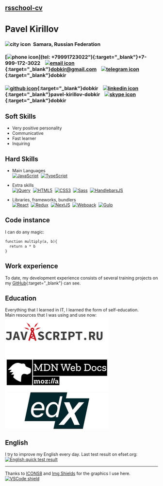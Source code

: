 ## [rsschool-cv](https://github.com/dobkir/rsschool-cv/cv)

# Pavel Kirillov

<!-- CONTACTS -->

### ![city icon](https://img.icons8.com/material/18/000000/city.png)&nbsp; Samara, Russian Federation
### [![phone icon](https://img.icons8.com/material/16/000000/phone--v1.png)](tel: +79991723022"){:target="_blank"}+7-999-172-3022 &nbsp;&nbsp; [![email icon](https://img.icons8.com/material/16/000000/send-mass-email.png)](mailto:p.kirillov2020@gmail.com){:target="_blank"}dobkir@gmail.com &nbsp;&nbsp; [![telegram icon](https://img.icons8.com/material/16/000000/telegram-app.png)](https://telegram.im/@dobkir){:target="_blank"}dobkir 
### [![github icon](https://img.icons8.com/material/16/000000/github.png)](https://github.com/dobkir/){:target="_blank"}dobkir &nbsp;&nbsp; [![linkedin icon](https://img.icons8.com/material/16/000000/linkedin--v1.png)](https://www.linkedin.com/in/pavel-kirillov-dobkir){:target="_blank"}pavel-kirillov-dobkir &nbsp;&nbsp; [![skype icon](https://img.icons8.com/material/16/000000/skype--v1.png)](https://join.skype.com/invite/zT3dmrW2VgZu){:target="_blank"}dobkir

<!-- SKILLS -->

## Soft Skills
- Very positive personality
- Communicative
- Fast learner
- Inquiring

## Hard Skills
- Main Languages<br>
[![JavaScript](https://img.shields.io/badge/JavaScript-f1e05a?style=for-the-badge&logo=JavaScript&logoColor=000)](https://javascript.info/)&nbsp;
[![TypeScript](https://img.shields.io/badge/TypeScript-3178c6?style=for-the-badge&logo=TypeScript&logoColor=white)](https://www.typescriptlang.org/)

- Extra skills<br>
[![jQuery](https://img.shields.io/badge/jQuery-0769AD?style=for-the-badge&logo=jQuery&logoColor=white)](https://jquery.com/)&nbsp;
[![HTML5](https://img.shields.io/badge/HTML5-e34c26?style=for-the-badge&logo=HTML5&logoColor=000)](https://www.w3.org/TR/html52/)&nbsp;
[![CSS3](https://img.shields.io/badge/CSS3-563d7c?style=for-the-badge&logo=CSS3&logoColor=fff)](https://www.w3.org/Style/CSS/)&nbsp;
[![Sass](https://img.shields.io/badge/Sass-bf4080?style=for-the-badge&logo=Sass&logoColor=fff)](https://sass-lang.com/)&nbsp;
[![HandlebarsJS](https://img.shields.io/badge/Handlebars-JS-f0772b?style=for-the-badge&logo=Handlebars-JS&logoColor=fff)](https://handlebarsjs.com/)

- Libraries, frameworks, bundlers<br>
[![React](https://img.shields.io/badge/React-282c34?style=for-the-badge&logo=React&logoColor=61dafb)](https://reactjs.org/)&nbsp;
[![Redux](https://img.shields.io/badge/Redux-764abc?style=for-the-badge&logo=Redux&logoColor=fff)](https://redux.js.org/)&nbsp;
[![NextJS](https://img.shields.io/badge/Next.js-000?style=for-the-badge&logo=Next.js&logoColor=fff)](https://nextjs.org/)&nbsp;
[![Webpack](https://img.shields.io/badge/Webpack-8DD6F9?style=for-the-badge&logo=Webpack&logoColor=fff)](https://webpack.js.org/)&nbsp;
[![Gulp](https://img.shields.io/badge/Gulp-fa383e?style=for-the-badge&logo=Gulp&logoColor=fff)](https://gulpjs.com/)

<!-- CODE EXAMPLE -->

## Code instance
I can do any magic:

```
function multiply(a, b){
  return a * b
}
```
<!-- WORK EXPERIENCE -->

## Work experience

To date, my development experience consists of several training projects on my [GitHub](https://github.com/dobkir/){:target="_blank"} can see.

<!-- EDUCATION -->

## Education
Everything that I learned in IT, I learned the form of self-education.<br>
Main resources that I was using and use now:<br>
[![learn.javascript.ru logo](/img/learnjs-logo.svg)](https://learn.javascript.ru/)<br>
[![MDN WebDocs logo](/img/mdn-logo.svg)](https://developer.mozilla.org/ru/)<br>
[![Edx logo](/img/edx-logo.svg)](https://www.edx.org/)

## English
I try to improve my English every day. Last test result on efset.org:<br>
[![English quick test result](/img/english-test-result)](https://www.efset.org/quick-check/)<br>

---
Thanks to [ICONS8](https://icons8.com/) and [Img Shields](https://shields.io) for the graphics I use here.<br>
[![VSCode shield](https://img.shields.io/badge/Made%20with-VSCode-1f425f.svg)](https://code.visualstudio.com/)